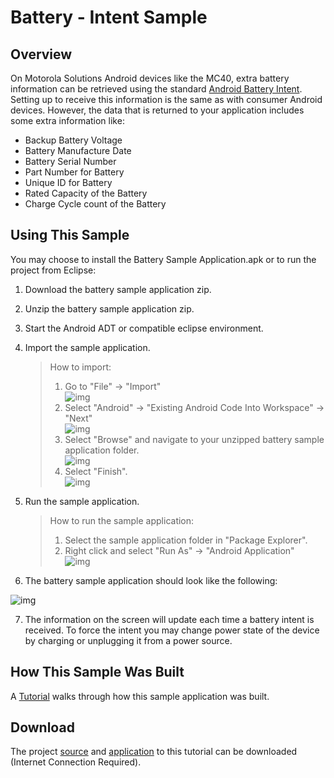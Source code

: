 # Battery - Intent Sample

## Overview
On Motorola Solutions Android devices like the MC40, extra battery information can be retrieved using the standard [Android Battery Intent](http://developer.android.com/training/monitoring-device-state/battery-monitoring.html). Setting up to receive this information is the same as with consumer Android devices. However, the data that is returned to your application includes some extra information like:

* Backup Battery Voltage
* Battery Manufacture Date
* Battery Serial Number
* Part Number for Battery
* Unique ID for Battery
* Rated Capacity of the Battery
* Charge Cycle count of the Battery
 
## Using This Sample
You may choose to install the Battery Sample Application.apk or to run the project from Eclipse:

1. Download the battery sample application zip. 
2. Unzip the battery sample application zip.
3. Start the Android ADT or compatible eclipse environment. 
4. Import the sample application. 
	>How to import:  
 	>1. Go to "File" -> "Import"  
 	>![img](images/FileImport.jpg)   
 	>2. Select "Android" -> "Existing Android Code Into Workspace" -> "Next"   
 	>![img](images/ImportNext.jpg)   
 	>3. Select "Browse" and navigate to your unzipped battery sample application folder.  
 	>![img](images/Browse.jpg)  
 	>4. Select "Finish".  
 	>![img](images/Finish.jpg)  

5. Run the sample application. 
	>How to run the sample application:   
 	>1. Select the sample application folder in "Package Explorer".      
 	>2. Right click and select "Run As" -> "Android Application"  
 	>![img](images/RunAs.jpg)   

6. The battery sample application should look like the following:  

![img](images/BatterySampleApplication.jpg)  

7. The information on the screen will update each time a battery intent is received. To force the intent you may change power state of the device by charging or unplugging it from a power source.


## How This Sample Was Built 
A [Tutorial](../guide/tutorial/tutbatteryintent) walks through how this sample application was built. 

## Download
The project [source](https://s3.amazonaws.com/emdk/Tutorials/BatterySampleApplication.zip) and [application](https://s3.amazonaws.com/emdk/Tutorials/BatterySampleApplication.apk.zip) to this tutorial can be downloaded (Internet Connection Required).
<a name="theend"></a>
